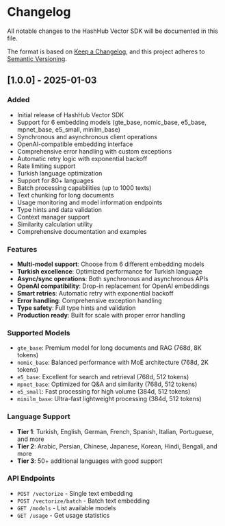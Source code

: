 # Changelog

All notable changes to the HashHub Vector SDK will be documented in this file.

The format is based on [Keep a Changelog](https://keepachangelog.com/en/1.0.0/),
and this project adheres to [Semantic Versioning](https://semver.org/spec/v2.0.0.html).

## [1.0.0] - 2025-01-03

### Added
- Initial release of HashHub Vector SDK
- Support for 6 embedding models (gte_base, nomic_base, e5_base, mpnet_base, e5_small, minilm_base)
- Synchronous and asynchronous client operations
- OpenAI-compatible embedding interface
- Comprehensive error handling with custom exceptions
- Automatic retry logic with exponential backoff
- Rate limiting support
- Turkish language optimization
- Support for 80+ languages
- Batch processing capabilities (up to 1000 texts)
- Text chunking for long documents
- Usage monitoring and model information endpoints
- Type hints and data validation
- Context manager support
- Similarity calculation utility
- Comprehensive documentation and examples

### Features
- **Multi-model support**: Choose from 6 different embedding models
- **Turkish excellence**: Optimized performance for Turkish language
- **Async/sync operations**: Both synchronous and asynchronous APIs
- **OpenAI compatibility**: Drop-in replacement for OpenAI embeddings
- **Smart retries**: Automatic retry with exponential backoff
- **Error handling**: Comprehensive exception handling
- **Type safety**: Full type hints and validation
- **Production ready**: Built for scale with proper error handling

### Supported Models
- `gte_base`: Premium model for long documents and RAG (768d, 8K tokens)
- `nomic_base`: Balanced performance with MoE architecture (768d, 2K tokens)
- `e5_base`: Excellent for search and retrieval (768d, 512 tokens)
- `mpnet_base`: Optimized for Q&A and similarity (768d, 512 tokens) 
- `e5_small`: Fast processing for high volume (384d, 512 tokens)
- `minilm_base`: Ultra-fast lightweight processing (384d, 512 tokens)

### Language Support
- **Tier 1**: Turkish, English, German, French, Spanish, Italian, Portuguese, and more
- **Tier 2**: Arabic, Persian, Chinese, Japanese, Korean, Hindi, Bengali, and more
- **Tier 3**: 50+ additional languages with good support

### API Endpoints
- `POST /vectorize` - Single text embedding
- `POST /vectorize/batch` - Batch text embedding
- `GET /models` - List available models
- `GET /usage` - Get usage statistics
